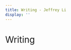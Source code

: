 ```yaml
---
title: Writing - Jeffrey Li
display: ''
---
```

<!-- TODO: Set /musings to redirect to /writing -->

<div class="font-banner m-auto mb-8 select-none ">
  <h1 class="font-normal mb-0" style="font-weight:normal">
    Writing
  </h1>
</div>

<ListPosts />